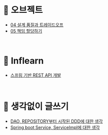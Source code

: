 

# :pushpin: 오브젝트

- [04 설계 품질과 트레이드오프](https://github.com/hoonick91/learning/blob/master/object/04.md)
- [05 책임 할당하기](https://github.com/hoonick91/learning/blob/master/object/05.md)

  

<br>

# :pushpin: Inflearn
- [스프링 기반 REST API 개발](https://github.com/hoonick91/rest-api-with-spring)

<br>




# 📌 생각없이 글쓰기

- [DAO, REPOSITORY부터 시작된 DDD에 대한 생각](https://github.com/hoonick91/learning/blob/master/opinion/2019.12.13_DDD.md)
- [Spring boot Service, ServiceImpl에 대한 생각](https://github.com/hoonick91/learning/blob/master/opinion/2019.12.13_service_serviceImpl.md)







